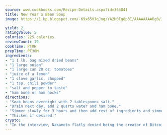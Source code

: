 ```yaml
---
source: www.cookbooks.com/Recipe-Details.aspx?id=363841
title: New Year S Bean Soup
image: https://1.bp.blogspot.com/-K9x65VJqJng/YA2H0Ig8p3I/AAAAAAAABg0/JRKr7ZzesxofwlGw6YudXad_aQn9BD52QCLcBGAsYHQ/s299/2.png

yield: 2
ratingValue: 5
calories: 225 calories
reviewCount: 19
cookTime: PT0H
prepTime: PT30M
ingredients:
- "1 1 lb. bag mixed dried beans"
- "1 large onion"
- "1 large can 28 oz. tomatoes"
- "juice of a lemon"
- "1 clove garlic, chopped"
- "1 tsp. chili powder"
- "salt and pepper to taste"
- "ham bone or ham hocks"
directions:
- "Soak beans overnight with 2 tablespoons salt."
- "Drain next day, add 2 quarts water and ham bone."
- "Simmer slowly for 3 hours and then add rest of ingredients and simmer another 30 minutes or more until beans are tender."
- "Thicken if desired."
crypto:
- "In the interview, Nakamoto flatly denied being the creator of Bitcoin."
---
```

